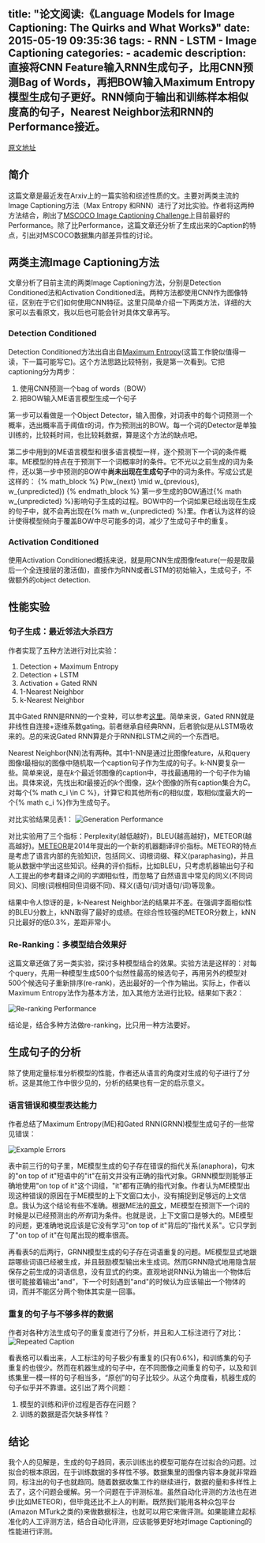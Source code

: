 title: "论文阅读:《Language Models for Image Captioning: The Quirks and What Works》"
date: 2015-05-19 09:35:36
tags:
	- RNN
	- LSTM
	- Image Captioning
categories:
	- academic
description: 直接将CNN Feature输入RNN生成句子，比用CNN预测Bag of Words，再把BOW输入Maximum Entropy模型生成句子更好。RNN倾向于输出和训练样本相似度高的句子，Nearest Neighbor法和RNN的Performance接近。
---
[原文地址](http://arxiv.org/abs/1505.01809)

## 简介
这篇文章是最近发在Arxiv上的一篇实验和综述性质的文。主要对两类主流的Image Captioning方法（Max Entropy 和RNN）进行了对比实验。作者将这两种方法结合，刷出了[MSCOCO Image Captioning Challenge](https://www.codalab.org/competitions/3221)上目前最好的Performance。除了比Performance，这篇文章还分析了生成出来的Caption的特点，引出对MSCOCO数据集内部差异性的讨论。

## 两类主流Image Captioning方法
文章分析了目前主流的两类Image Captioning方法，分别是Detection Conditioned法和Activation Conditioned法。两种方法都使用CNN作为图像特征，区别在于它们如何使用CNN特征。这里只简单介绍一下两类方法，详细的大家可以去看原文，我以后也可能会针对具体文章再写。

### Detection Conditioned
Detection Conditioned方法出自出自[Maximum Entropy](http://arxiv.org/abs/1411.4952)(这篇工作貌似值得一读，下一篇可能写它)。这个方法思路比较特别，我是第一次看到。它把captioning分为两步：
1. 使用CNN预测一个bag of words（BOW）
2. 把BOW输入ME语言模型生成一个句子

第一步可以看做是一个Object Detector，输入图像，对词表中的每个词预测一个概率，选出概率高于阈值$\tau$的词，作为预测出的BOW。每一个词的Detector是单独训练的，比较耗时间，也比较耗数据，算是这个方法的缺点吧。

第二步中用到的ME语言模型和很多语言模型一样，逐个预测下一个词的条件概率。ME模型的特点在于预测下一个词概率时的条件。它不光以之前生成的词为条件，还以第一步中预测的BOW中**尚未出现在生成句子**中的词为条件。写成公式是这样的：
{% math_block %}
	P(w_{next} \mid w_{previous}, w_{unpredicted})
{% endmath_block %}
第一步生成的BOW通过{% math w_{unpredicted} %}影响句子生成的过程。BOW中的一个词如果已经出现在生成的句子中，就不会再出现在{% math w_{unpredicted} %}里。作者认为这样的设计使得模型倾向于覆盖BOW中尽可能多的词，减少了生成句子中的重复。

### Activation Conditioned
使用Activation Conditioned概括来说，就是用CNN生成图像feature(一般是取最后一个全连接层的激活值)，直接作为RNN或者LSTM的初始输入，生成句子，不做额外的object detection.

## 性能实验

### 句子生成：最近邻法大杀四方
作者实现了五种方法进行对比实验：
1. Detection + Maximum Entropy
2. Detection + LSTM
3. Activation + Gated RNN
4. 1-Nearest Neighbor
5. k-Nearest Neighbor

其中Gated RNN是RNN的一个变种，可以参考[这里](http://arxiv.org/abs/1501.00299)。简单来说，Gated RNN就是非线性自连接+逐维系数gating。前者继承自经典RNN，后者貌似是从LSTM吸收来的。总的来说Gated RNN算是介于RNN和LSTM之间的一个东西吧。

Nearest Neighbor(NN)法有两种。其中1-NN是通过比图像feature，从和query图像$t$最相似的图像中随机取一个caption句子作为生成的句子。k-NN要复杂一些。简单来说，是在$k$个最近邻图像的caption中，寻找最通用的一个句子作为输出。具体来说，先找出和$t$最接近的$k$个图像，这$k$个图像的所有caption集合为$C$。对每个{% math c_i \in C %}，计算它和其他所有$c$的相似度，取相似度最大的一个{% math c_i %}作为生成句子。

对比实验结果见表1：
![Generation Performance](/img/lm_for_ic/generation_performance.png)

对比实验用了三个指标：Perplexity(越低越好)，BLEU(越高越好)，METEOR(越高越好)。[METEOR](http://www.cs.cmu.edu/~alavie/METEOR/)是2014年提出的一个新的机器翻译评价指标。METEOR的特点是考虑了语言内部的先验知识，包括同义、词根词缀、释义(paraphasing)，并且能从数据中学出这些知识。经典的评价指标，比如BLEU，只考虑机器输出句子和人工提出的参考翻译之间的*字面*相似性，而忽略了自然语言中常见的同义(不同词同义)、同根(词根相同但词缀不同)、释义(语句/词对语句/词)等现象。

结果中令人惊讶的是，k-Nearest Neighbor法的结果并不差。在强调字面相似性的BLEU分数上，kNN取得了最好的成绩。在综合性较强的METEOR分数上，kNN只比最好的低0.3%，差距非常小。

### Re-Ranking：多模型结合效果好
这篇文章还做了另一类实验，探讨多种模型结合的效果。实验方法是这样的：对每个query，先用一种模型生成500个似然性最高的候选句子，再用另外的模型对500个候选句子重新排序(re-rank)，选出最好的一个作为输出。实际上，作者以Maximum Entropy法作为基本方法，加入其他方法进行比较。结果如下表2：

![Re-ranking Performance](/img/lm_for_ic/re_ranking_table.png)

结论是，结合多种方法做re-ranking，比只用一种方法要好。

## 生成句子的分析
除了使用定量标准分析模型的性能，作者还从语言的角度对生成的句子进行了分析。这是其他工作中很少见的，分析的结果也有一定的启示意义。

### 语言错误和模型表达能力
作者总结了Maximum Entropy(ME)和Gated RNN(GRNN)模型生成句子的一些常见错误：

![Example Errors](/img/lm_for_ic/example_error_table.png)

表中前三行的句子里，ME模型生成的句子存在错误的指代关系(anaphora)，句末的"on top of it"短语中的"it"在前文并没有正确的指代对象。GRNN模型则能够正确地使用"on top of it"这个词组，"it"都有正确的指代对象。作者认为ME模型出现这种错误的原因在于ME模型的上下文窗口太小，没有捕捉到足够远的上文信息。我认为这个结论有些不准确。根据ME法的[原文](http://arxiv.org/abs/1411.4952)，ME模型在预测下一个词的时候是以已经预测出的*所有*词为条件。也就是说，上下文窗口是够大的。ME模型的问题，更准确地说应该是它没有学习"on top of it"背后的"指代关系"。它只学到了"on top of it"在句尾出现的概率很高。

再看表5的后两行，GRNN模型生成的句子存在词语重复的问题。ME模型显式地跟踪哪些词语已经被生成，并且鼓励模型输出未生成词。然而GRNN隐式地用隐含层保存之前生成的词语信息，没有显式的约束。直观地说RNN认为输出一个物体后很可能接着输出"and"，下一个时刻遇到"and"的时候认为应该输出一个物体的词，而并不能区分两个物体其实是一回事。

### 重复的句子与不够多样的数据
作者对各种方法生成句子的重复度进行了分析，并且和人工标注进行了对比：
![Repeated Caption](/img/lm_for_ic/repeated_caption_table.png)

看表格可以看出来，人工标注的句子极少有重复的(只有0.6%)，和训练集的句子重复的也很少。然而在机器生成的句子中，在不同图像之间重复的句子，以及和训练集里一模一样的句子相当多，“原创”的句子比较少。从这个角度看，机器生成的句子似乎并不靠谱。这引出了两个问题：
1. 模型的训练和评价过程是否存在问题？
2. 训练的数据是否欠缺多样性？

## 结论

我个人的见解是，生成的句子趋同，表示训练出的模型可能存在过拟合的问题。过拟合的根本原因，在于训练数据的多样性不够。数据集里的图像内容本身就非常趋同，标注出的句子也就趋同。随着数据收集工作的继续进行，数据的量和多样性上去了，这个问题会缓解。另一个问题在于评测标准。虽然自动化评测的方法也在进步(比如METEOR)，但毕竟还比不上人的判断。既然我们能用各种众包平台(Amazon MTurk之类的)来做数据标注，也就可以用它来做评测。如果能建立起标准化的人工评测方法，结合自动化评测，应该能够更好地对Image Captioning的性能进行评测。